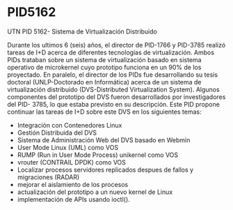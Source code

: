 # PID5162
UTN PID 5162- Sistema de Virtualización Distribuido

Durante los ultimos 6 (seis) años, el director de PID-1766 y PID-3785 realizó tareas de I+D acerca de diferentes
tecnologías de virtualización. Ambos PIDs trataban sobre un sistema de virtualización basado en sistema operativo de
microkernel cuyo prototipo funciona en un 90% de los proyectado. En paralelo, el director de los PIDs fue desarrollando
su tesis doctoral (UNLP-Doctorado en Informática) acerca de un sistema de virtualización distribuido (DVS-Distributed
Virtualization System). Algunos componentes del prototipo del DVS fueron desarrollados por investigadores del PID-
3785, lo que estaba previsto en su descripción. Este PID propone continuar las tareas de I+D sobre este DVS en
los siguientes temas: 
- Integración con Contenedores Linux 
- Gestión Distribuida del DVS
- Sistema de Administración Web del DVS basado en Webmin
- User Mode Linux (UML) como VOS 
- RUMP (Run in User Mode Process) unikernel como VOS
- vrouter (CONTRAIL DPDK) como VOS 
- Localizar procesos servidores replicados despues de fallos y migraciones (RADAR)
- mejorar el aislamiento de los procesos
- actualización del prototipo a un nuevo kernel de Linux
- implementación de APIs usando ioctl().
